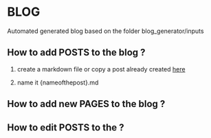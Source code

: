 # BLOG 

Automated generated blog based on the folder blog_generator/inputs

## How to **add** POSTS to the blog ?

1. create a markdown file or copy a post already created [here](https://github.com/Pret-a-LLOD/pret-a-llod.github.io/tree/master/blog_generator/inputs/content/posts)

2. name it {nameofthepost}.md


## How to **add** new PAGES to the blog ?


## How to **edit** POSTS to the  ?

